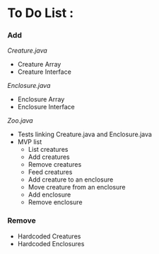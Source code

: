 # To Do List :

### Add

*Creature.java*
- Creature Array
- Creature Interface

*Enclosure.java*
- Enclosure Array
- Enclosure Interface

*Zoo.java*
- Tests linking Creature.java and Enclosure.java
- MVP list
  - List creatures
  - Add creatures
  - Remove creatures
  - Feed creatures
  - Add creature to an enclosure
  - Move creature from an enclosure
  - Add enclosure
  - Remove enclosure

### Remove
- Hardcoded Creatures
- Hardcoded Enclosures
